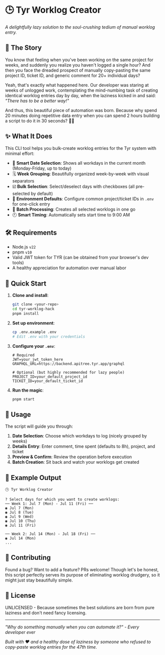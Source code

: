 # 🕒 Tyr Worklog Creator

*A delightfully lazy solution to the soul-crushing tedium of manual worklog entry.*

## 📖 The Story

You know that feeling when you've been working on the same project for weeks, and suddenly you realize you haven't
logged a single hour? And then you face the dreaded prospect of manually copy-pasting the same project ID, ticket ID,
and generic comment for 20+ individual days?

Yeah, that's exactly what happened here. Our developer was staring at weeks of unlogged work, contemplating the
mind-numbing task of creating identical worklog entries day by day, when the laziness kicked in and said: *"There has to
be a better way!"*

And thus, this beautiful piece of automation was born. Because why spend 20 minutes doing repetitive data entry when you
can spend 2 hours building a script to do it in 30 seconds? 🤷‍♂️

## ✨ What It Does

This CLI tool helps you bulk-create worklog entries for the Tyr system with minimal effort:

- 📅 **Smart Date Selection**: Shows all workdays in the current month (Monday-Friday, up to today)
- 🗓️ **Week Grouping**: Beautifully organized week-by-week with visual separators
- ☑️ **Bulk Selection**: Select/deselect days with checkboxes (all pre-selected by default)
- 🔧 **Environment Defaults**: Configure common project/ticket IDs in `.env` for one-click entry
- 🚀 **Batch Processing**: Creates all selected worklogs in one go
- 🕘 **Smart Timing**: Automatically sets start time to 9:00 AM

## 🛠️ Requirements

- Node.js `v22`
- pnpm `v10`
- Valid JWT token for TYR (can be obtained from your browser's dev tools)
- A healthy appreciation for automation over manual labor

## 🚀 Quick Start

1. **Clone and install**:
   ```bash
   git clone <your-repo>
   cd tyr-worklog-hack
   pnpm install
   ```

2. **Set up environment**:
   ```bash
   cp .env.example .env
   # Edit .env with your credentials
   ```

3. **Configure your `.env`**:
   ```env
   # Required
   JWT=your_jwt_token_here
   GRAPHQL_URL=https://backend.apitree.tyr.app/graphql

   # Optional (but highly recommended for lazy people)
   PROJECT_ID=your_default_project_id
   TICKET_ID=your_default_ticket_id
   ```

4. **Run the magic**:
   ```bash
   pnpm start
   ```

## 🎯 Usage

The script will guide you through:

1. **Date Selection**: Choose which workdays to log (nicely grouped by weeks)
2. **Details Entry**: Enter comment, time spent (defaults to 8h), project, and ticket
3. **Preview & Confirm**: Review the operation before execution
4. **Batch Creation**: Sit back and watch your worklogs get created

## 🎨 Example Output

```
🕒 Tyr Worklog Creator

? Select days for which you want to create worklogs:
── Week 1: Jul 7 (Mon) - Jul 11 (Fri) ──
◉ Jul 7 (Mon)
◉ Jul 8 (Tue)
◉ Jul 9 (Wed)
◉ Jul 10 (Thu)
◉ Jul 11 (Fri)

── Week 2: Jul 14 (Mon) - Jul 18 (Fri) ──
◉ Jul 14 (Mon)
...
```

## 🤝 Contributing

Found a bug? Want to add a feature? PRs welcome! Though let's be honest, this script perfectly serves its purpose of
eliminating worklog drudgery, so it might just stay beautifully simple.

## 📜 License

UNLICENSED - Because sometimes the best solutions are born from pure laziness and don't need fancy licensing.

---

*"Why do something manually when you can automate it?" - Every developer ever*

*Built with ❤️ and a healthy dose of laziness by someone who refused to copy-paste worklog entries for the 47th time.*
